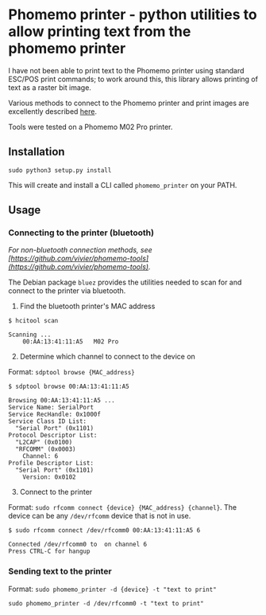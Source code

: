 # Phomemo printer - python utilities to allow printing text from the phomemo printer

I have not been able to print text to the Phomemo printer using standard ESC/POS print commands; to work around this, this library allows printing of text as a raster bit image.

Various methods to connect to the Phomemo printer and print images are excellently described [here](https://github.com/vivier/phomemo-tools).

Tools were tested on a Phomemo M02 Pro printer.


## Installation

```
sudo python3 setup.py install
```

This will create and install a CLI called `phomemo_printer` on your PATH.


## Usage

### Connecting to the printer (bluetooth)

*For non-bluetooth connection methods, see [https://github.com/vivier/phomemo-tools](https://github.com/vivier/phomemo-tools).*

The Debian package `bluez` provides the utilities needed to scan for and connect to the printer via bluetooth.


1. Find the bluetooth printer's MAC address

```
$ hcitool scan

Scanning ...
	00:AA:13:41:11:A5	M02 Pro
```

2. Determine which channel to connect to the device on

Format: `sdptool browse {MAC_address}`

```
$ sdptool browse 00:AA:13:41:11:A5

Browsing 00:AA:13:41:11:A5 ...
Service Name: SerialPort
Service RecHandle: 0x1000f
Service Class ID List:
  "Serial Port" (0x1101)
Protocol Descriptor List:
  "L2CAP" (0x0100)
  "RFCOMM" (0x0003)
    Channel: 6
Profile Descriptor List:
  "Serial Port" (0x1101)
    Version: 0x0102
```

3. Connect to the printer

Format: `sudo rfcomm connect {device} {MAC_address} {channel}`. The device can be any `/dev/rfcomm` device that is not in use.

```
$ sudo rfcomm connect /dev/rfcomm0 00:AA:13:41:11:A5 6

Connected /dev/rfcomm0 to  on channel 6
Press CTRL-C for hangup
```


### Sending text to the printer

Format: `sudo phomemo_printer -d {device} -t "text to print"`

```
sudo phomemo_printer -d /dev/rfcomm0 -t "text to print"
```

